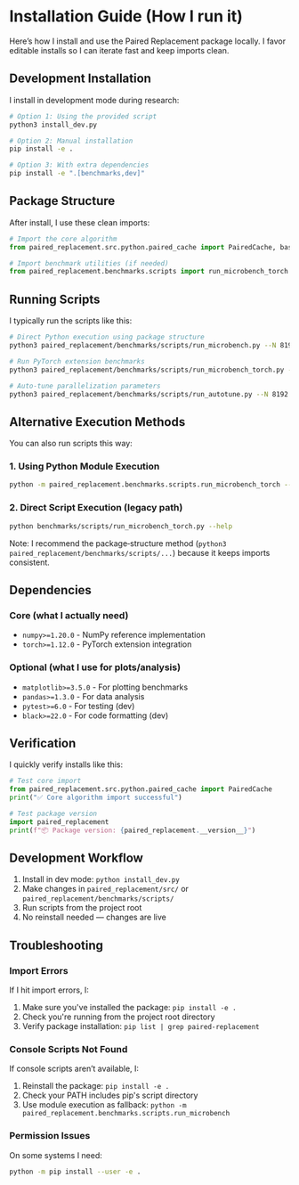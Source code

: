 # Installation Guide (How I run it)

Here’s how I install and use the Paired Replacement package locally. I favor editable installs so I can iterate fast and keep imports clean.

## Development Installation

I install in development mode during research:

```bash
# Option 1: Using the provided script
python3 install_dev.py

# Option 2: Manual installation
pip install -e .

# Option 3: With extra dependencies
pip install -e ".[benchmarks,dev]"
```

## Package Structure

After install, I use these clean imports:

```python
# Import the core algorithm
from paired_replacement.src.python.paired_cache import PairedCache, baseline_full_rebuild

# Import benchmark utilities (if needed)
from paired_replacement.benchmarks.scripts import run_microbench_torch
```

## Running Scripts

I typically run the scripts like this:

```bash
# Direct Python execution using package structure
python3 paired_replacement/benchmarks/scripts/run_microbench.py --N 8192 --hidden_dim 1024 --up_cols 1024 --m 1024 --ks 16,64,256,1024

# Run PyTorch extension benchmarks  
python3 paired_replacement/benchmarks/scripts/run_microbench_torch.py --N 8192 --device cpu --outfile results.csv

# Auto-tune parallelization parameters
python3 paired_replacement/benchmarks/scripts/run_autotune.py --N 8192 --outfile autotune.json
```

## Alternative Execution Methods

You can also run scripts this way:

### 1. Using Python Module Execution
```bash
python -m paired_replacement.benchmarks.scripts.run_microbench_torch --help
```

### 2. Direct Script Execution (legacy path)
```bash
python benchmarks/scripts/run_microbench_torch.py --help
```

Note: I recommend the package‑structure method (`python3 paired_replacement/benchmarks/scripts/...`) because it keeps imports consistent.

## Dependencies

### Core (what I actually need)
- `numpy>=1.20.0` - NumPy reference implementation
- `torch>=1.12.0` - PyTorch extension integration

### Optional (what I use for plots/analysis)
- `matplotlib>=3.5.0` - For plotting benchmarks
- `pandas>=1.3.0` - For data analysis
- `pytest>=6.0` - For testing (dev)
- `black>=22.0` - For code formatting (dev)

## Verification

I quickly verify installs like this:

```python
# Test core import
from paired_replacement.src.python.paired_cache import PairedCache
print("✅ Core algorithm import successful")

# Test package version
import paired_replacement
print(f"📦 Package version: {paired_replacement.__version__}")
```

## Development Workflow

1. Install in dev mode: `python install_dev.py`
2. Make changes in `paired_replacement/src/` or `paired_replacement/benchmarks/scripts/`
3. Run scripts from the project root
4. No reinstall needed — changes are live

## Troubleshooting

### Import Errors
If I hit import errors, I:
1. Make sure you've installed the package: `pip install -e .`
2. Check you're running from the project root directory
3. Verify package installation: `pip list | grep paired-replacement`

### Console Scripts Not Found
If console scripts aren’t available, I:
1. Reinstall the package: `pip install -e .`
2. Check your PATH includes pip's script directory
3. Use module execution as fallback: `python -m paired_replacement.benchmarks.scripts.run_microbench`

### Permission Issues
On some systems I need:
```bash
python -m pip install --user -e .
```
